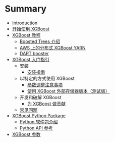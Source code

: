 # Summary

+   [Introduction](README.md)
+   [开始使用 XGBoost](1.md)
+   [XGBoost 教程](2.md)
    +   [Boosted Trees 介绍](3.md)
    +   [AWS 上的分布式 XGBoost YARN](4.md)
    +   [DART booster](5.md)
+   [XGBoost 入门指引](6.md)
    +   安装
        +   [安装指南](7.md)
    +   以特定的方式使用 XGBoost
        +   [参数调整注意事项](8.md)
        +   [使用 XGBoost 外部存储器版本（测试版）](9.md)
    +   开发和破解 XGBoost
        +   [为 XGBoost 做贡献](10.md)
    +   [常见问题](11.md)
+   [XGBoost Python Package](12.md)
    +   [Python 软件包介绍](13.md)
    +   [Python API 参考](14.md)
+   [XGBoost 参数](15.md)
